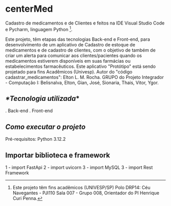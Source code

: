 
# centerMed

Cadastro de medicamentos e de Clientes e feitos na IDE Visual Studio Code e Pycharm, linguagem Python [^1].

Este projeto, têm etapas das tecnologias Back-end e Front-end, para desenvolvimento de um aplicativo de Cadastro de estoque de medicamentos e de cadastro de clientes, com o objetivo 
de também de criar um alerta para comunicar aos clientes/pacientes quando os medicamentos estiverem disponíveis em suas farmácias ou estabelecimentos farmacêuticos. Este aplicativo "Protótipo" 
está sendo projetado para fins Acadêmicos (Univesp). Autor do "código cadastrar_medicamentos": Elton L. M. Rocha.
GRUPO do Projeto Integrador - Computação I: Belisnalva, Elton, Gian, José, Sionaria, Thais, Vitor, Ygor. 

## _*Tecnologia utilizada_*
. Back-end
. Front-end

## _*Como executar o projeto*_

Pré-requisitos: Python 3.12.2

## Importar biblioteca e framework
1 - import FastApi
2 - import uvicorn
3 - import MySQL
3 - import Rest Framework

[^1]: Este projeto têm fins acadêmicos (UNIVESP/SP) Polo DRP14: Céu Navegantes - PJI110 Sala 007 - Grupo 008, Orientador do PI Henrique Curi Penna.
